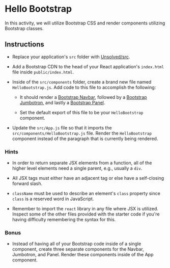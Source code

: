 # Hello Bootstrap

In this activity, we will utilize Bootstrap CSS and render components utilizing Bootstrap classes.

## Instructions

* Replace your application's `src` folder with [Unsolved/src](Unsolved/src).

* Add a Bootstrap CDN to the head of your React application's `index.html` file inside `public/index.html`.

* Inside of the `src/components` folder, create a brand new file named `HelloBootstrap.js`. Add code to this file to accomplish the following:

  * It should render a [Bootstrap Navbar](https://getbootstrap.com/docs/3.3/components/#navbar), followed by a [Bootstrap Jumbotron](http://getbootstrap.com/docs/3.3/components/#jumbotron), and lastly a [Bootstrap Panel](http://getbootstrap.com/docs/3.3/components/#panels).

  * Set the default export of this file to be your `HelloBootstrap` component.

* Update the `src/App.js` file so that it imports the `src/components/HelloBootstrap.js` file. Render the `HelloBootstrap` component instead of the paragraph that is currently being rendered.

### Hints

* In order to return separate JSX elements from a function, all of the higher level elements need a single parent, e.g., usually a `div`.

* All JSX tags must either have an adjacent tag or else have a self-closing forward slash.

* `className` must be used to describe an element's `class` property since `class` is a reserved word in JavaScript.

* Remember to import the `react` library in any file where JSX is utilized. Inspect some of the other files provided with the starter code if you're having difficulty remembering the syntax for this.

### Bonus

* Instead of having all of your Bootstrap code inside of a single component, create three separate components for the Navbar, Jumbotron, and Panel. Render these components inside of the App component.
